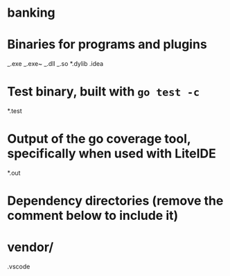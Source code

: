 # banking

# Binaries for programs and plugins

_.exe
_.exe~
_.dll
_.so
\*.dylib
.idea

# Test binary, built with `go test -c`

\*.test

# Output of the go coverage tool, specifically when used with LiteIDE

\*.out

# Dependency directories (remove the comment below to include it)

# vendor/

.vscode
